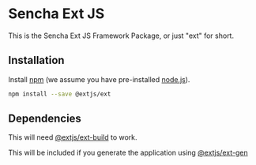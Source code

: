 # Sencha Ext JS

This is the Sencha Ext JS Framework Package, or just "ext" for short.

## Installation

Install [npm](https://www.npmjs.com/) (we assume you have pre-installed [node.js](https://nodejs.org/)).

```bash
npm install --save @extjs/ext
```

## Dependencies

This will need [@extjs/ext-build](https://github.com/sencha/extjs-reactor/tree/2.0.x-dev/packages/ext-build) to work.

This will be included if you generate the application using [@extjs/ext-gen](https://github.com/sencha/extjs-reactor/tree/2.0.x-dev/packages/ext-gen)


